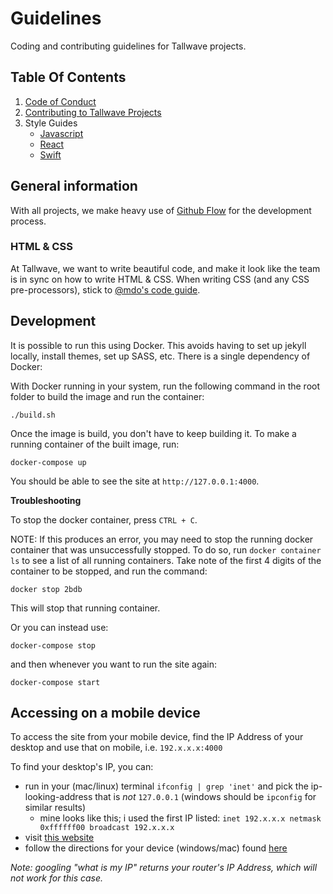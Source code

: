 # Guidelines

Coding and contributing guidelines for Tallwave projects.

## Table Of Contents
1. [Code of Conduct](https://github.com/Tallwave/guidelines/blob/master/CODE_OF_CONDUCT.md)
2. [Contributing to Tallwave Projects](https://github.com/Tallwave/guidelines/blob/master/CONTRIBUTING.md)
3. Style Guides
    * [Javascript](https://github.com/Tallwave/guidelines/blob/master/javascript-style-guide.md)
    * [React](https://github.com/Tallwave/guidelines/blob/master/react-style-guide.md)
    * [Swift](https://github.com/Tallwave/guidelines/blob/master/swift-style-guide.md)

## General information

With all projects, we make heavy use of [Github Flow](https://guides.github.com/introduction/flow/) for the development process.

### HTML &amp; CSS

At Tallwave, we want to write beautiful code, and make it look like the team is in sync on how to write HTML &amp; CSS. When writing CSS (and any CSS pre-processors), stick to [@mdo's code guide](http://codeguide.co/).

## Development

It is possible to run this using Docker. This avoids having to set up jekyll locally, install themes, set up SASS, etc. There is a single dependency of Docker:

With Docker running in your system, run the following command in the root folder to build the image and run the container:

```
./build.sh
```

Once the image is build, you don't have to keep building it. To make a running container of the built image, run:

```
docker-compose up
```

You should be able to see the site at `http://127.0.0.1:4000`.

**Troubleshooting**

To stop the docker container, press `CTRL + C`.

NOTE: If this produces an error, you may need to stop the running docker container that was unsuccessfully stopped. To do so, run `docker container ls` to see a list of all running containers. Take note of the first 4 digits of the container to be stopped, and run the command:

`docker stop 2bdb`
 
This will stop that running container.

Or you can instead use:

`docker-compose stop`

and then whenever you want to run the site again:

`docker-compose start`

## Accessing on a mobile device
To access the site from your mobile device, find the IP Address of your desktop and use that on mobile, i.e. `192.x.x.x:4000`

To find your desktop's IP, you can:
- run in your (mac/linux) terminal `ifconfig | grep 'inet'` and pick the ip-looking-address that is _not_ `127.0.0.1` (windows should be `ipconfig` for similar results)
  - mine looks like this; i used the first IP listed: `inet 192.x.x.x netmask 0xffffff00 broadcast 192.x.x.x`
- visit [this website](https://www.whatismybrowser.com/detect/what-is-my-local-ip-address)
- follow the directions for your device (windows/mac) found [here](https://www.howtogeek.com/236838/how-to-find-any-devices-ip-address-mac-address-and-other-network-connection-details/)

_*Note*: googling "what is my IP" returns your router's IP Address, which will not work for this case._
